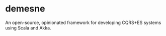 demesne
=======

An open-source, opinionated framework for developing CQRS+ES systems using Scala and Akka.
